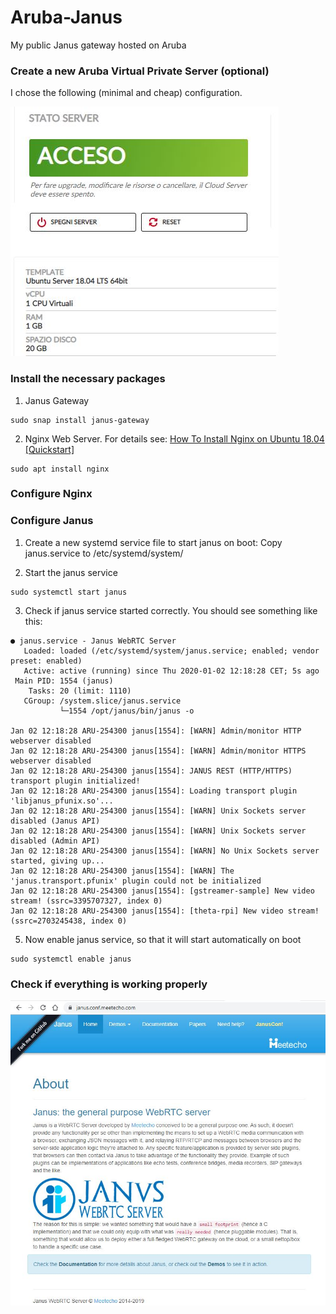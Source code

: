 # Aruba-Janus
My public Janus gateway hosted on Aruba

### Create a new Aruba Virtual Private Server (optional)

I chose the following (minimal and cheap) configuration. 

[![](https://github.com/guido57/Aruba-Janus/blob/master/screenshots/Ubuntu%20Server.JPG)](https://github.com/guido57/Aruba-Janus/blob/master/screenshots/Ubuntu%20Server.JPG)


### Install the necessary packages

1. Janus Gateway 
```
sudo snap install janus-gateway
```
2. Nginx Web Server. For details see: [How To Install Nginx on Ubuntu 18.04 [Quickstart]](https://www.digitalocean.com/community/tutorials/how-to-install-nginx-on-ubuntu-18-04-quickstart)
```
sudo apt install nginx
```
### Configure Nginx


### Configure Janus

1. Create a new systemd service file to start janus on boot: Copy janus.service to /etc/systemd/system/

2. Start the janus service
```
sudo systemctl start janus
```

3. Check if janus service started correctly.
You should see something like this:
```
● janus.service - Janus WebRTC Server
   Loaded: loaded (/etc/systemd/system/janus.service; enabled; vendor preset: enabled)
   Active: active (running) since Thu 2020-01-02 12:18:28 CET; 5s ago
 Main PID: 1554 (janus)
    Tasks: 20 (limit: 1110)
   CGroup: /system.slice/janus.service
           └─1554 /opt/janus/bin/janus -o

Jan 02 12:18:28 ARU-254300 janus[1554]: [WARN] Admin/monitor HTTP webserver disabled
Jan 02 12:18:28 ARU-254300 janus[1554]: [WARN] Admin/monitor HTTPS webserver disabled
Jan 02 12:18:28 ARU-254300 janus[1554]: JANUS REST (HTTP/HTTPS) transport plugin initialized!
Jan 02 12:18:28 ARU-254300 janus[1554]: Loading transport plugin 'libjanus_pfunix.so'...
Jan 02 12:18:28 ARU-254300 janus[1554]: [WARN] Unix Sockets server disabled (Janus API)
Jan 02 12:18:28 ARU-254300 janus[1554]: [WARN] Unix Sockets server disabled (Admin API)
Jan 02 12:18:28 ARU-254300 janus[1554]: [WARN] No Unix Sockets server started, giving up...
Jan 02 12:18:28 ARU-254300 janus[1554]: [WARN] The 'janus.transport.pfunix' plugin could not be initialized
Jan 02 12:18:28 ARU-254300 janus[1554]: [gstreamer-sample] New video stream! (ssrc=3395707327, index 0)
Jan 02 12:18:28 ARU-254300 janus[1554]: [theta-rpi] New video stream! (ssrc=2703245438, index 0)
```
5. Now enable janus service, so that it will start automatically on boot
```
sudo systemctl enable janus
```

### Check if everything is working properly

[![](https://github.com/guido57/Aruba-Janus/blob/master/screenshots/janus%20main%20page.JPG)](https://github.com/guido57/Aruba-Janus/blob/master/screenshots/janus%20main%20page.JPG)
